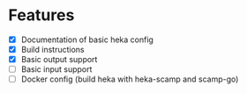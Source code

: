 Features
===

 - [x] Documentation of basic heka config
 - [x] Build instructions
 - [x] Basic output support
 - [ ] Basic input support
 - [ ] Docker config (build heka with heka-scamp and scamp-go)
